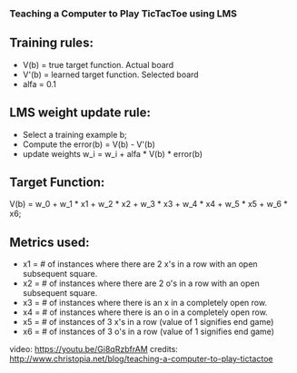 <h3>Teaching a Computer to Play TicTacToe using <bold>LMS</bold></h3>

## Training rules:
* V(b) = true target function. Actual board
* V'(b) = learned target function. Selected board
* alfa = 0.1

## LMS weight update rule:
* Select a training example b;
* Compute the error(b) = V(b) - V'(b)
* update weights w_i = w_i + alfa * V(b) * error(b)

## Target Function: 

V(b) = w_0 + w_1 * x1 + w_2 * x2 + w_3 * x3 + w_4 * x4 + w_5 * x5 + w_6 * x6;


## Metrics used:

* x1 = # of instances where there are 2 x's in a row with an open subsequent square.
* x2 = # of instances where there are 2 o's in a row with an open subsequent square.
* x3 = # of instances where there is an x in a completely open row.
* x4 = # of instances where there is an o in a completely open row.
* x5 = # of instances of 3 x's in a row (value of 1 signifies end game)
* x6 = # of instances of 3 o's in a row (value of 1 signifies end game)


video: https://youtu.be/Gi8qRzbfrAM
credits: http://www.christopia.net/blog/teaching-a-computer-to-play-tictactoe
